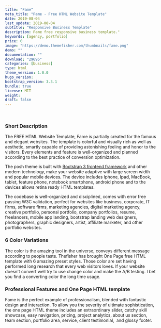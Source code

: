 ```yaml
---
title: "Fame"
meta_title: "Fame - Free HTML Website Template"
date: 2019-08-04
last_update: 2019-08-04
subtitle: "Responsive Business Template" 
description: Fame free responsive business template."
keywords: [agency, portfolio]
price: 0
image: "https://demo.themefisher.com/thumbnails/fame.png"
demo: ""
documentation: ""
download: "29695"
categories: [business]
type: html
theme_version: 1.0.0
hugo_version: 
bootstrap_version: 3.3.1
bundle: true
license: MIT
weight:
draft: false
---
```


 

### Short Description

The FREE HTML Website Template, Fame is partially created for the famous and elegant websites. The template is colorful and visually rich as well as aesthetic, smartly capable of providing astonishing feeling and honor to the visitors. Every elements and feature is well-organized and planned according to the best practice of conversion optimization.

The posh theme is built with <A href="http://getbootstrap.com/">Bootstrap 3 frontend framework</A> and other modern technology, make your website adaptive with large screen width and popular mobile devices. The device includes Iphone, Ipad, MacBook, tablet, feature phone, notebook smartphone, android phone and to the devices allows retina ready HTML templates.

The codebase is well-organized and disciplined, comes with error free passing W3C validation, perfect for websites like business, corporate, IT firms, software firms, marketing agencies, digital marketing agency, creative portfolio, personal portfolio, company portfolios, resume, freelancers, mobile app landing, bootstrap landing web designers, photographers, graphic designers, artist, affiliate marketer, and other portfolio websites.

### 6 Color Variations

The color is the amazing tool in the universe, conveys different message according to people taste. Thefisher has brought One Page free HTML template with 6 amazing preset styles. Those color are set having performed long research that every web visitors loves. If your website doesn't convert well try to use change color and make the A/B testing. I bet you find a converting color the long time usage.

### Professional Features and One Page HTML template

Fame is the perfect example of professionalism, blended with fantastic design and interaction. To allow you the severity of ultimate sophistication, the one page HTML theme includes an extraordinary slider, catchy skill showcase, easy navigation, pricing, project analytics, about us section, team section, portfolio area, service, client testimonial,  and glossy footer.
